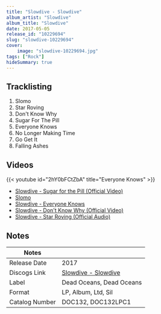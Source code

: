 ```yaml
---
title: "Slowdive - Slowdive"
album_artist: "Slowdive"
album_title: "Slowdive"
date: 2017-05-05
release_id: "10229694"
slug: "slowdive-10229694"
cover:
    image: "slowdive-10229694.jpg"
tags: ["Rock"]
hideSummary: true
---
```


## Tracklisting
1. Slomo
2. Star Roving
3. Don't Know Why
4. Sugar For The Pill
5. Everyone Knows
6. No Longer Making Time
7. Go Get It
8. Falling Ashes

## Videos
{{< youtube id="2hY0bFCtZbA" title="Everyone Knows" >}}
- [Slowdive - Sugar for the Pill (Official Video)](https://www.youtube.com/watch?v=BxwAPBxc0lU)
- [Slomo](https://www.youtube.com/watch?v=KDIDLIE7Z1E)
- [Slowdive - Everyone Knows](https://www.youtube.com/watch?v=mC2dFwIfp-M)
- [Slowdive - Don't Know Why (Official Video)](https://www.youtube.com/watch?v=_kB2ot1PWy8)
- [Slowdive - Star Roving (Official Audio)](https://www.youtube.com/watch?v=ogCih4OavoY)

## Notes

| Notes          |             |
| ---------------| ----------- |
| Release Date   | 2017 |
| Discogs Link   | [Slowdive - Slowdive](https://www.discogs.com/release/10229694) |
| Label          | Dead Oceans, Dead Oceans |
| Format         | LP, Album, Ltd, Sil |
| Catalog Number | DOC132, DOC132LPC1 |

